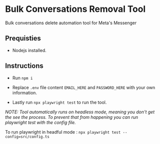 # Bulk Conversations Removal Tool
Bulk conversations delete automation tool for Meta's Messenger

## Prequisties
* Nodejs installed.

## Instructions 

* Run ``npm i``

* Replace ``.env`` file content ``EMAIL_HERE`` and ``PASSWORD_HERE`` with your own information.

* Lastly run `npx playwright test` to run the tool.

_NOTE: Tool automatically runs on headless mode, meaning you don't get the see the process. To prevent that from happening you can run playwright test with the config file._ 

To run playwright in headful mode : ``npx playwright test --config=src/config.ts``
